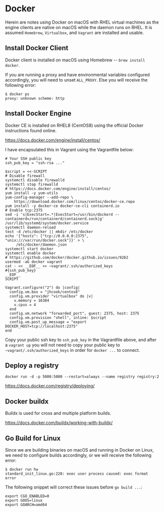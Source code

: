 # Docker

Herein are notes using Docker on macOS with RHEL virtual machines as the 
engine clients are native on macOS while the daemon runs on RHEL. It is assumed
`Homebrew`, `Virtualbox`, and `Vagrant` are installed and usable.

## Install Docker Client

Docker client is installed on macOS using Homebrew -- `brew install docker`.

If you are running a proxy and have environmental variables configured
accordingly, you will need to unset `ALL_PROXY`. Else you will receive the
following error:

```
$ docker ps
proxy: unknown scheme: http
```

## Install Docker Engine

Docker CE is installed on RHEL8 (CentOS8) using the official Docker
instructions found online. 

https://docs.docker.com/engine/install/centos/

I have encapsulated this in Vagrant using the Vagrantfile below:

```
# Your SSH public key
ssh_pub_key = "ssh-rsa ..."

$script = <<-SCRIPT
# Disable firewall
systemctl disable firewalld
systemctl stop firewalld
# https://docs.docker.com/engine/install/centos/
yum install -y yum-utils
yum-config-manager --add-repo \
    https://download.docker.com/linux/centos/docker-ce.repo
yum install -y docker-ce docker-ce-cli containerd.io
# Enable tcp:2375
sed -i 's|ExecStart=.*|ExecStart=/usr/bin/dockerd --containerd=/run/containerd/containerd.sock|g' /usr/lib/systemd/system/docker.service
systemctl daemon-reload
test -d /etc/docker || mkdir /etc/docker
echo '{"hosts": ["tcp://0.0.0.0:2375", "unix:///var/run/docker.sock"]}' > \
     /etc/docker/daemon.json
systemctl start docker
systemctl enable docker
# https://github.com/docker/docker.github.io/issues/9262
usermod -aG docker vagrant
cat - << __EOF__ >> ~vagrant/.ssh/authorized_keys
#{ssh_pub_key}
__EOF__
SCRIPT

Vagrant.configure("2") do |config|
  config.vm.box = "jhcook/centos8"
  config.vm.provider "virtualbox" do |v|
    v.memory = 16384
    v.cpus = 4
  end
  config.vm.network "forwarded_port", guest: 2375, host: 2375
  config.vm.provision "shell", inline: $script
  config.vm.post_up_message = "export DOCKER_HOST=tcp://localhost:2375"
end
```

Copy your public ssh key to `ssh_pub_key` in the Vagrantfile above, and after a
`vagrant up` you will not need to copy your public key to 
`~vagrant/.ssh/authorized_keys` in order for `docker ...` to connect.

## Deploy a registry

`docker run -d -p 5000:5000 --restart=always --name registry registry:2`

https://docs.docker.com/registry/deploying/

## Docker buildx

Buildx is used for cross and multiple platform builds.

https://docs.docker.com/buildx/working-with-buildx/

## Go Build for Linux

Since we are building binaries on macOS and running in Docker on Linux, we
need to configure builds accordingly, or we will receive the following error:

```
$ docker run hw
standard_init_linux.go:228: exec user process caused: exec format error
```

The following snippet will correct these issues before `go build ...`:

```
export CGO_ENABLED=0
export GOOS=linux
export GOARCH=amd64
```
